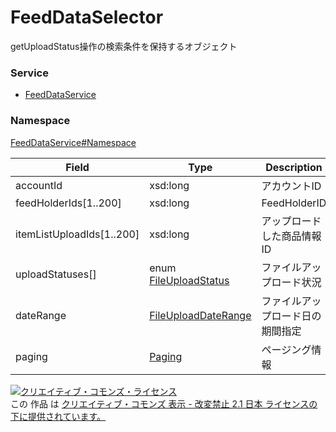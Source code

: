 

# FeedDataSelector

getUploadStatus操作の検索条件を保持するオブジェクト

### Service

+ [FeedDataService](../../services/FeedDataService.md)

### Namespace

[FeedDataService#Namespace](../../services/FeedDataService.md#namespace)

| Field | Type | Description | response |
| ----- | ---- | ----------- | -------- |
| accountId | xsd:long | アカウントID | yes | |
| feedHolderIds[1..200] | xsd:long | FeedHolderID | yes | |
| itemListUploadIds[1..200] | xsd:long | アップロードした商品情報ID | yes | |
| uploadStatuses[] | enum [FileUploadStatus](./FileUploadStatus.md) | ファイルアップロード状況 | yes | |
| dateRange | [FileUploadDateRange](./FileUploadDateRange.md) | ファイルアップロード日の期間指定 | yes | |
| paging | [Paging](../Common/Paging.md) | ページング情報 | yes | |

<a rel="license" href="http://creativecommons.org/licenses/by-nd/2.1/jp/"><img alt="クリエイティブ・コモンズ・ライセンス" style="border-width:0" src="https://i.creativecommons.org/l/by-nd/2.1/jp/88x31.png" /></a><br />この 作品 は <a rel="license" href="http://creativecommons.org/licenses/by-nd/2.1/jp/">クリエイティブ・コモンズ 表示 - 改変禁止 2.1 日本 ライセンスの下に提供されています。</a>
